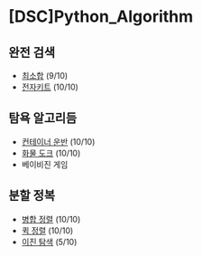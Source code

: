 # [DSC]Python_Algorithm

## 완전 검색

- [최소합](5188.py) (9/10)
- [전자키트](5189.py) (10/10)

## 탐욕 알고리듬

- [컨테이너 운반](5201.py) (10/10)
- [화물 도크](5202.py) (10/10)
- 베이비진 게임

## 분할 정복

- [병합 정렬](5204.py) (10/10)
- [퀵 정렬](5205.py) (10/10)
- [이진 탐색](5207.py) (5/10)
